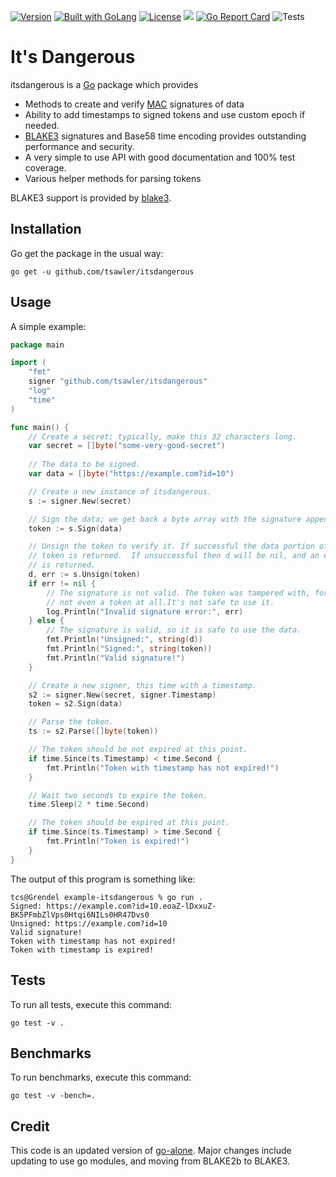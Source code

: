 [![Version](https://img.shields.io/badge/goversion-1.20.x-blue.svg)](https://go.dev)
<a href="https://go.dev"><img src="https://img.shields.io/badge/powered_by-Go-3362c2.svg?style=flat-square" alt="Built with GoLang"></a>
[![License](http://img.shields.io/badge/license-mit-blue.svg?style=flat-square)](https://raw.githubusercontent.com/tsawler/itsdangerous/master/LICENSE)
<a href="https://pkg.go.dev/github.com/tsawler/itsdangerous"><img src="https://img.shields.io/badge/godoc-reference-%23007d9c.svg"></a>
[![Go Report Card](https://goreportcard.com/badge/github.com/tsawler/itsdangerous)](https://goreportcard.com/report/github.com/tsawler/itsdangerous)
![Tests](https://github.com/tsawler/itsdangerous/actions/workflows/tests.yml/badge.svg)

# It's Dangerous

itsdangerous is a [Go](https://golang.org/) package which provides
* Methods to create and verify [MAC](https://en.wikipedia.org/wiki/Message_authentication_code) signatures of data
* Ability to add timestamps to signed tokens and use custom epoch if needed.
* [BLAKE3](https://github.com/BLAKE3-team/BLAKE3) signatures and Base58 time encoding provides outstanding performance and security.
* A very simple to use API with good documentation and 100% test coverage.
* Various helper methods for parsing tokens

BLAKE3 support is provided by [blake3](https://github.com/lukechampine/blake3).

## Installation
Go get the package in the usual way:

~~~
go get -u github.com/tsawler/itsdangerous
~~~

## Usage
A simple example:

~~~go
package main

import (
	"fmt"
	signer "github.com/tsawler/itsdangerous"
	"log"
	"time"
)

func main() {
	// Create a secret; typically, make this 32 characters long.
	var secret = []byte("some-very-good-secret")
	
	// The data to be signed.
	var data = []byte("https://example.com?id=10")

	// Create a new instance of itsdangerous.
	s := signer.New(secret)

	// Sign the data; we get back a byte array with the signature appended.
	token := s.Sign(data)

	// Unsign the token to verify it. If successful the data portion of the
	// token is returned.  If unsuccessful then d will be nil, and an error
	// is returned.
	d, err := s.Unsign(token)
	if err != nil {
		// The signature is not valid. The token was tampered with, forged, or maybe it's
		// not even a token at all.It's not safe to use it.
		log.Println("Invalid signature error:", err)
	} else {
		// The signature is valid, so it is safe to use the data.
		fmt.Println("Unsigned:", string(d))
		fmt.Println("Signed:", string(token))
		fmt.Println("Valid signature!")
	}

	// Create a new signer, this time with a timestamp.
	s2 := signer.New(secret, signer.Timestamp)
	token = s2.Sign(data)

	// Parse the token.
	ts := s2.Parse([]byte(token))

	// The token should be not expired at this point.
	if time.Since(ts.Timestamp) < time.Second {
		fmt.Println("Token with timestamp has not expired!")
	}

	// Wait two seconds to expire the token.
	time.Sleep(2 * time.Second)

	// The token should be expired at this point.
	if time.Since(ts.Timestamp) > time.Second {
		fmt.Println("Token is expired!")
	}
}
~~~

The output of this program is something like:

~~~
tcs@Grendel example-itsdangerous % go run .
Signed: https://example.com?id=10.eoaZ-lDxxuZ-BK5PFmbZlVps0Htqi6NILs0HR47Dvs0
Unsigned: https://example.com?id=10
Valid signature!
Token with timestamp has not expired!
Token with timestamp is expired!
~~~

## Tests
To run all tests, execute this command: 

~~~
go test -v .
~~~

## Benchmarks
To run benchmarks, execute this command:

~~~
go test -v -bench=.
~~~

## Credit
This code is an updated version of [go-alone](https://github.com/bwmarrin/go-alone). Major changes include updating to use go modules, and 
moving from BLAKE2b to BLAKE3.